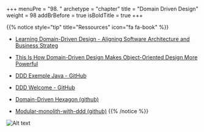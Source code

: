 +++
menuPre = "98. "
archetype = "chapter"
title = "Domain Driven Design"
weight = 98
addBrBefore = true
isBoldTitle = true
+++

{{% notice style="tip" title="Ressources" icon="fa fa-book" %}}

- [Learning Domain-Driven Design - Aligning Software Architecture and Business Strateg ](https://www.oreilly.com/library/view/learning-domain-driven-design/9781098100124/)
- [This Is How Domain-Driven Design Makes Object-Oriented Design More Powerful](https://youtu.be/W2OobtTQo9Y)
- [DDD Exemple Java - GitHub](https://github.com/ddd-by-examples/library)
- [DDD Welcome - GitHub](https://github.com/ddd-crew/welcome-to-ddd)

- [Domain-Driven Hexagon (github)](https://github.com/Sairyss/domain-driven-hexagon?tab=readme-ov-file#application-services)
- [Modular-monolith-with-ddd (github)](https://github.com/kgrzybek/modular-monolith-with-ddd)
  {{% /notice %}}

![Alt text](images/map.png)
